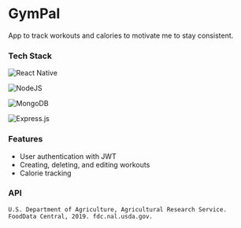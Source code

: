 # GymPal

App to track workouts and calories to motivate me to stay consistent.

### Tech Stack
![React Native](https://img.shields.io/badge/react_native-%2320232a.svg?style=for-the-badge&logo=react&logoColor=%2361DAFB)

![NodeJS](https://img.shields.io/badge/node.js-6DA55F?style=for-the-badge&logo=node.js&logoColor=white)

![MongoDB](https://img.shields.io/badge/MongoDB-%234ea94b.svg?style=for-the-badge&logo=mongodb&logoColor=white)

![Express.js](https://img.shields.io/badge/express.js-%23404d59.svg?style=for-the-badge&logo=express&logoColor=%2361DAFB)

### Features
- User authentication with JWT
- Creating, deleting, and editing workouts
- Calorie tracking

### API
    U.S. Department of Agriculture, Agricultural Research Service. FoodData Central, 2019. fdc.nal.usda.gov.
